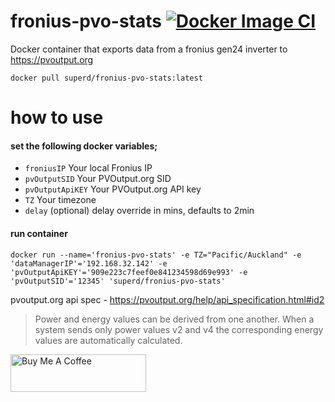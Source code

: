 # fronius-pvo-stats [![Docker Image CI](https://github.com/dwtaylornz/fronius-pvo-stats/actions/workflows/docker-image.yml/badge.svg)](https://github.com/dwtaylornz/fronius-pvo-stats/actions/workflows/docker-image.yml)

Docker container that exports data from a fronius gen24 inverter to https://pvoutput.org

```
docker pull superd/fronius-pvo-stats:latest
```
# how to use 
#### set the following docker variables; 
* `froniusIP`  Your local Fronius IP 
* `pvOutputSID`  Your PVOutput.org SID
* `pvOutputApiKEY`  Your PVOutput.org API key 
* `TZ`  Your timezone 
* `delay` (optional) delay override in mins, defaults to 2min
#### run container
```
docker run --name='fronius-pvo-stats' -e TZ="Pacific/Auckland" -e 'dataManagerIP'='192.168.32.142' -e 'pvOutputApiKEY'='909e223c7feef0e841234598d69e993' -e 'pvOutputSID'='12345' 'superd/fronius-pvo-stats'
```
pvoutput.org api spec - https://pvoutput.org/help/api_specification.html#id2
> Power and energy values can be derived from one another. When a system sends only power values v2 and v4 the corresponding energy values are automatically calculated.

<a href="https://www.buymeacoffee.com/dwtaylornz" target="_blank"><img src="https://cdn.buymeacoffee.com/buttons/v2/default-yellow.png" alt="Buy Me A Coffee" style="height: 60px !important;width: 217px !important;" ></a> 



